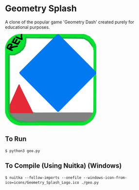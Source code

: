 # Geometry Splash
A clone of the popular game 'Geometry Dash' created purely for educational purposes.

![Geometry Splash logo](icons/Geometry_Splash_Logo.png)

## To Run
```console
$ python3 geo.py
```
## To Compile (Using Nuitka) (Windows)
```console
$ nuitka --follow-imports --onefile --windows-icon-from-ico=icons/Geometry_Splash_Logo.ico ./geo.py
```
